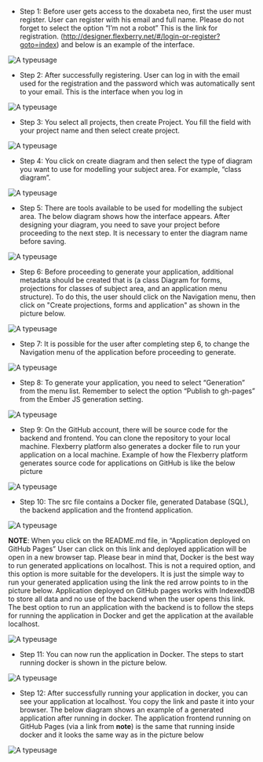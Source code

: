 * Step 1:
Before user gets access to the doxabeta neo, first the user must register. User can register with his email and full name. Please do not forget to select the option “I’m not a robot” This is the link for registration. (http://designer.flexberry.net/#/login-or-register?goto=index) and below is an example of the interface.


![A typeusage](/Diagrams/doxabeta-neo-registration.png)

* Step 2: 
After successfully registering. User can log in with the email used for the registration and the password which was automatically sent to your email. This is the interface when you log in

![A typeusage](/Diagrams/doxabeta-neo-after-login.png)

* Step 3:
You select all projects, then create Project. You fill the field with your project name and then select create project.

![A typeusage](/Diagrams/doxabeta-neo-creating-project.png)

* Step 4:
You click on create diagram and then select the type of diagram you want to use for modelling your subject area. For example, “class diagram”.

![A typeusage](/Diagrams/doxabeta-neo-select-type-diagram.png)

* Step 5:
There are tools available to be used for modelling the subject area. The below diagram shows how the interface appears. After designing your diagram, you need to save your project before proceeding to the next step. It is necessary to enter the diagram name before saving.

![A typeusage](/Diagrams/doxabeta-neo-designing-interface.png)


* Step 6: 
Before proceeding to generate your application, additional metadata should be created that is (a class Diagram for forms, projections for classes of subject area, and an application menu structure). To do this, the user should click on the Navigation menu, then click on "Create projections, forms and application" as shown in the picture below. 

![A typeusage](/Diagrams/doxabeta-neo-navigation.png)


* Step 7:
It is possible for the user after completing step 6, to change the Navigation menu of the application before proceeding to generate.

![A typeusage](/Diagrams/doxabeta-neo-navigation-menu.png)

* Step 8: 
To generate your application, you need to select “Generation” from the menu list. Remember to select the option “Publish to gh-pages” from the Ember JS generation setting.
 
![A typeusage](/Diagrams/doxabeta-neo-generation.png)

* Step 9: 
On the GitHub account, there will be source code for the backend and frontend. You can clone the repository to your local machine. Flexberry platform also generates a docker file to run your application on a local machine. Example of how the Flexberry platform generates source code for applications on GitHub is like the below picture

![A typeusage](/Diagrams/doxabeta-neo-generation.png)

* Step 10:
The src file contains a Docker file, generated Database (SQL), the backend application and the frontend application.

![A typeusage](/Diagrams/doxabeta-neo-src.png)

**NOTE**: 
When you click on the README.md file, in “Application deployed on GitHub Pages” User can click on this link and deployed application will be open in a new browser tap. Please bear in mind that, Docker is the best way to run generated applications on localhost. This is not a required option, and this option is more suitable for the developers. It is just the simple way to run your generated application using the link the red arrow points to in the picture below. Application deployed on GitHub pages works with IndexedDB to store all data and no use of the backend when the user opens this link. 
The best option to run an application with the backend is to follow the steps for running the application in Docker and get the application at the available localhost.

![A typeusage](/Diagrams/doxabeta-neo-appnote.png)

* Step 11:
You can now run the application in Docker. The steps to start running docker is shown in the picture below.

![A typeusage](/Diagrams/doxabeta-neo-run-docker-files.png)

* Step 12:
After successfully running your application in docker, you can see your application at localhost. You copy the link and paste it into your browser. The below diagram shows an example of a generated application after running in docker. The application frontend running on GitHub Pages (via a link from **note**) is the same that running inside docker and it looks the same way as in the picture below

![A typeusage](/Diagrams/doxabeta-neo-generated-app.png)